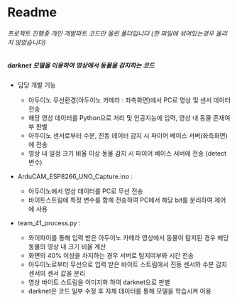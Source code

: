 # Readme
###### 프로젝트 진행중 개인 개발파트 코드만 올린 폴더입니다 (한 파일에 섞여있는경우 올리지 않았습니다)

##### darknet 모델을 이용하여 영상에서 동물을 감지하는 코드

* 담당 개발 기능
  * 아두이노 무선환경(아두이노 카메라 : 좌측화면)에서 PC로 영상 및 센서 데이터 전송
  * 해당 영상 데이터를 Python으로 처리 및 인공지능에 입력, 영상 내 동물 존재여부 판별
  * 아두이노 센서로부터 수분, 진동 데이터 감지 시 파이어 베이스 서버(좌측화면)에 전송
  * 영상 내 일정 크기 비율 이상 동물 감지 시 파이어 베이스 서버에 전송 (detect 변수)

* ArduCAM_ESP8266_UNO_Capture.ino : 
  * 아두이노에서 영상 데이터를 PC로 무선 전송
  * 바이트스트림에 특정 변수를 함께 전송하여 PC에서 해당 bit를 분리하여 제어에 사용

* team_41_process.py : 
  * 와이파이를 통해 입력 받은 아두이노 카메라 영상에서 동물이 탐지된 경우 해당 동물의 영상 내 크기 비율 계산
  * 화면의 40% 이상을 차지하는 경우 서버로 탐지여부와 시간 전송
  * 아두이노로부터 무선으로 입력 받은 바이트 스트림에서 진동 센서와 수분 감지 센서의 센서 값을 분리
  * 영상 바이트 스트림을 이미지화 하여 darknet으로 판별
  * darknet은 코드 일부 수정 후 자체 데이터를 통해 모델을 학습시켜 이용

